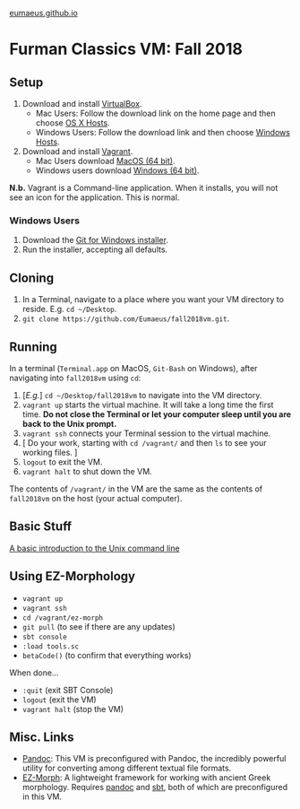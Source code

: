 
[eumaeus.github.io](https://eumaeus.github.io) 

# Furman Classics VM: Fall 2018

## Setup

1. Download and install [VirtualBox](https://www.virtualbox.org).
	- Mac Users: Follow the download link on the home page and then choose [OS X Hosts](https://download.virtualbox.org/virtualbox/5.2.18/VirtualBox-5.2.18-124319-OSX.dmg).
	- Windows Users: Follow the download link and then choose [Windows Hosts](https://download.virtualbox.org/virtualbox/5.2.18/VirtualBox-5.2.18-124319-Win.exe).
1. Download and install [Vagrant](https://www.vagrantup.com). 
	- Mac Users download [MacOS (64 bit)](https://releases.hashicorp.com/vagrant/2.1.4/vagrant_2.1.4_x86_64.dmg). 
	- Windows users download [Windows (64 bit)](https://releases.hashicorp.com/vagrant/2.1.4/vagrant_2.1.4_x86_64.msi).

**N.b.** Vagrant is a Command-line application. When it installs, you will not see an icon for the application. This is normal.

### Windows Users

1. Download the [Git for Windows installer](https://gitforwindows.org).
1. Run the installer, accepting all defaults.

## Cloning

1. In a Terminal, navigate to a place where you want your VM directory to reside. E.g. `cd ~/Desktop`.
1. `git clone https://github.com/Eumaeus/fall2018vm.git`.

## Running

In a terminal (`Terminal.app` on MacOS, `Git-Bash` on Windows), after navigating into `fall2018vm` using `cd`:

1. [*E.g.*] `cd ~/Desktop/fall2018vm` to navigate into the VM directory.
1. `vagrant up` starts the virtual machine. It will take a long time the first time. **Do not close the Terminal or let your computer sleep until you are back to the Unix prompt.**
1. `vagrant ssh` connects your Terminal session to the virtual machine.
1. [ Do your work, starting with `cd /vagrant/` and then `ls` to see your working files. ]
1. `logout` to exit the VM.
1. `vagrant halt` to shut down the VM.

The contents of `/vagrant/` in the VM are the same as the contents of `fall2018vm` on the host (your actual computer).

## Basic Stuff

[A basic introduction to the Unix command line](https://eumaeus.github.io/2018/09/07/cli.html)

## Using EZ-Morphology

- `vagrant up`
- `vagrant ssh`
- `cd /vagrant/ez-morph`
- `git pull` (to see if there are any updates)
- `sbt console`
- `:load tools.sc`
- `betaCode()` (to confirm that everything works)

When done…

- `:quit` (exit SBT Console)
- `logout` (exit the VM)
- `vagrant halt` (stop the VM)

## Misc. Links

- [Pandoc](http://pandoc.org): This VM is preconfigured with Pandoc, the incredibly powerful utility for converting among different textual file formats.
- [EZ-Morph](https://github.com/Eumaeus/ez-morph): A lightweight framework for working with ancient Greek morphology. Requires [pandoc](http://pandoc.org) and [sbt](https://www.scala-sbt.org/), both of which are preconfigured in this VM.

		